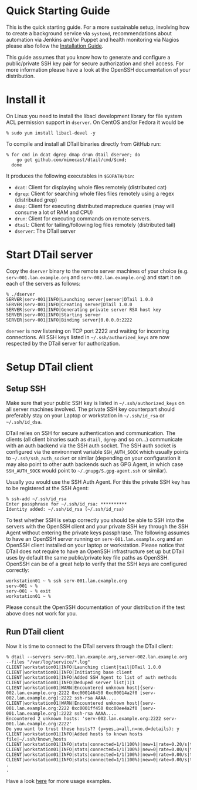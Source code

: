 Quick Starting Guide
====================

This is the quick starting guide. For a more sustainable setup, involving how to create a background service via ``systemd``, recommendations about automation via Jenkins and/or Puppet and health monitoring via Nagios please also follow the [Installation Guide](installation.md).

This guide assumes that you know how to generate and configure a public/private SSH key pair for secure authorization and shell access. For more information please have a look at the OpenSSH documentation of your distribution.

# Install it

On Linux you need to install the libacl development library for file system ACL permission support in `dserver`. On CentOS and/or Fedora it would be

```console
% sudo yum install libacl-devel -y
```

To compile and install all DTail binaries directly from GitHub run:

```console
% for cmd in dcat dgrep dmap drun dtail dserver; do
    go get github.com/mimecast/dtail/cmd/$cmd;
  done
```

It produces the following executables in ``$GOPATH/bin``:

* ``dcat``: Client for displaying whole files remotely (distributed cat)
* ``dgrep``: Client for searching whole files files remotely using a regex (distributed grep)
* ``dmap``: Client for executing distributed mapreduce queries (may will consume a lot of RAM and CPU)
* ``drun``: Client for executing commands on remote servers.
* ``dtail``: Client for tailing/following log files remotely (distributed tail)
* ``dserver``: The DTail server

# Start DTail server

Copy the ``dserver`` binary to the remote server machines of your choice (e.g. ``serv-001.lan.example.org`` and ``serv-002.lan.example.org``) and start it on each of the servers as follows:

```console
% ./dserver
SERVER|serv-001|INFO|Launching server|server|DTail 1.0.0
SERVER|serv-001|INFO|Creating server|DTail 1.0.0
SERVER|serv-001|INFO|Generating private server RSA host key
SERVER|serv-001|INFO|Starting server
SERVER|serv-001|INFO|Binding server|0.0.0.0:2222
```

``dserver`` is now listening on TCP port 2222 and waiting for incoming connections. All SSH keys listed in ``~/.ssh/authorized_keys`` are now respected by the DTail server for authorization.

# Setup DTail client

## Setup SSH

Make sure that your public SSH key is listed in ``~/.ssh/authorized_keys`` on all server machines involved. The private SSH key counterpart should preferably stay on your Laptop or workstation in ``~/.ssh/id_rsa`` or ``~/.ssh/id_dsa``.

DTail relies on SSH for secure authentication and communication. The clients (all client binaries such as ``dtail``, ``dgrep`` and so on...) communicate with an auth backend via the SSH auth socket. The SSH auth socket is configured via the environment variable ``SSH_AUTH_SOCK`` which usually points to ``~/.ssh/ssh_auth_socket`` or similar (depending on your configuration it may also point to other auth backends such as GPG Agent, in which case ``SSH_AUTH_SOCK`` would point to ``~/.gnupg/S.gpg-agent.ssh`` or similar).

Usually you would use the SSH Auth Agent. For this the private SSH key has to be registered at the SSH Agent:

```console
% ssh-add ~/.ssh/id_rsa
Enter passphrase for ~/.ssh/id_rsa: **********
Identity added: ~/.ssh/id_rsa (~/.ssh/id_rsa)
```

To test whether SSH is setup correctly you should be able to SSH into the servers with the OpenSSH client and your private SSH key through the SSH Agent without entering the private keys passphrase. The following assumes to have an OpenSSH server running on ``serv-001.lan.example.org`` and an OpenSSH client installed on your laptop or workstation. Please notice that DTail does not require to have an OpenSSH infrastructure set up but DTail uses by default the same public/private key file paths as OpenSSH. OpenSSH can be of a great help to verify that the SSH keys are configured correctly:

```console
workstation01 ~ % ssh serv-001.lan.example.org
serv-001 ~ %
serv-001 ~ % exit
workstation01 ~ %
```

Please consult the OpenSSH documentation of your distribution if the test above does not work for you.

## Run DTail client

Now it is time to connect to the DTail servers through the DTail client:

```console
% dtail --servers serv-001.lan.example.org,server-002.lan.example.org --files "/var/log/service/*.log"
CLIENT|workstation01|INFO|Launching client|tail|DTail 1.0.0
CLIENT|workstation01|INFO|Initiating base client
CLIENT|workstation01|INFO|Added SSH Agent to list of auth methods
CLIENT|workstation01|INFO|Deduped server list|1|1
CLIENT|workstation01|WARN|Encountered unknown host|{serv-002.lan.example.org:2222 0xc000146450 0xc00014a2f0 [serv-002.lan.example.org]:2222 ssh-rsa AAAA....
CLIENT|workstation01|WARN|Encountered unknown host|{serv-001.lan.example.org:2222 0xc0001ff450 0xc00ee4a2f0 [serv-001.lan.example.org]:2222 ssh-rsa AAAA....
Encountered 2 unknown hosts: 'serv-002.lan.example.org:2222 serv-001.lan.example.org:2222'
Do you want to trust these hosts?? (y=yes,a=all,n=no,d=details): y
CLIENT|workstation01|INFO|Added hosts to known hosts file|~/.ssh/known_hosts
CLIENT|workstation01|INFO|stats|connected=1/1(100%)|new=1|rate=0.20/s|throttle=0|cpus/goroutines=8/17
CLIENT|workstation01|INFO|stats|connected=1/1(100%)|new=0|rate=0.00/s|throttle=0|cpus/goroutines=8/17
CLIENT|workstation01|INFO|stats|connected=1/1(100%)|new=0|rate=0.00/s|throttle=0|cpus/goroutines=8/17
CLIENT|workstation01|INFO|stats|connected=1/1(100%)|new=0|rate=0.00/s|throttle=0|cpus/goroutines=8/17
.
.
```

Have a look [here](examples.md) for more usage examples.
